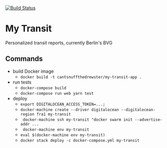 [![Build Status](https://travis-ci.org/drewmoore/my-transit.svg?branch=master)](https://travis-ci.org/drewmoore/my-transit)

# My Transit
Personalized transit reports, currently Berlin's BVG

## Commands
- build Docker image
  - `docker build -t cantsnuffthedrewster/my-transit-app .`
- run tests
  - `docker-compose build`
  - `docker-compose run web yarn test`
- deploy
  - `export DIGITALOCEAN_ACCESS_TOKEN=...;`
  - `docker-machine create --driver digitalocean --digitalocean-region fra1 my-transit`
  - ` docker-machine ssh my-transit "docker swarm init --advertise-addr ...`
  - ` docker-machine env my-transit`
  - `eval $(docker-machine env my-transit)`
  - `docker stack deploy -c docker-compose.yml my-transit`

